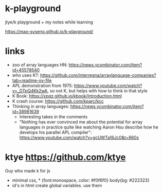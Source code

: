 # k-playground
jtye/k playground + my notes while learning


https://mao-syseng.github.io/k-playground/


# links
- zoo of array languages HN: https://news.ycombinator.com/item?id=45578540
- who uses K?:  https://github.com/interregna/arraylanguage-companies?tab=readme-ov-file
- APL demonstration from 1975: https://www.youtube.com/watch?v=_DTpQ4Kk2wA, so not K, but helps with how to think in that style
- K Book: https://xpqz.github.io/kbook/Introduction.html
- K crash course: https://github.com/kparc/kcc
- Thinking in array languages: https://news.ycombinator.com/item?id=38981639
  - Interesting takes in the comments
  - "Nothing has ever convinced me about the potential for array languages in practice quite like watching Aaron Hsu describe how he develops his parallel APL compiler": https://www.youtube.com/watch?v=gcUWTa16Jc0&t=860s

# ktye https://github.com/ktye
Guy who made k for js
- minimal css, * {font:monospace, color: #f0f6f0} body{bg: #222323} 
- id's in html create global variables. use them

